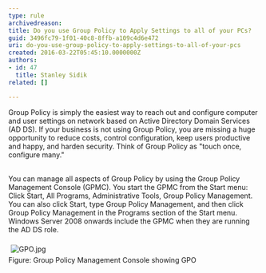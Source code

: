 ```yaml
---
type: rule
archivedreason: 
title: Do you use Group Policy to Apply Settings to all of your PCs?
guid: 3496fc79-1f01-40c8-8ffb-a109c4d6e472
uri: do-you-use-group-policy-to-apply-settings-to-all-of-your-pcs
created: 2016-03-22T05:45:10.0000000Z
authors:
- id: 47
  title: Stanley Sidik
related: []

---
```



Group Policy is simply the easiest way to reach out and configure computer and user settings on network based on Active Directory Domain Services (AD DS). If your business is not using Group Policy, you are missing a huge opportunity to reduce costs, control configuration, keep users productive and happy, and harden security. Think of Group Policy as &quot;touch once, configure many.&quot;<div><br></div><div>You can manage all aspects of Group Policy by using the Group Policy Management Console (GPMC).&#160;You start the GPMC from the Start menu&#58; Click Start, All Programs, Administrative Tools, Group Policy Management. You can also click Start, type Group Policy Management, and then click Group Policy Management in the Programs section of the Start menu. Windows Server 2008 onwards&#160;include the GPMC when they are running the AD DS role.&#160;</div><div><br></div><div><img src="/SiteAssets/do-you-use-group-policy-to-apply-settings-to-all-of-your-pcs/GPO.jpg" alt="GPO.jpg" style="margin&#58;5px;" /><br>Figure&#58; Group Policy Management Console showing GPO</div><div><br></div><div><br></div>
<br><excerpt class='endintro'></excerpt><br>



